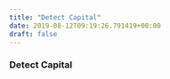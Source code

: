 ```yaml
---
title: "Detect Capital"
date: 2019-08-12T09:19:26.791419+00:00
draft: false
---
```


### Detect Capital
